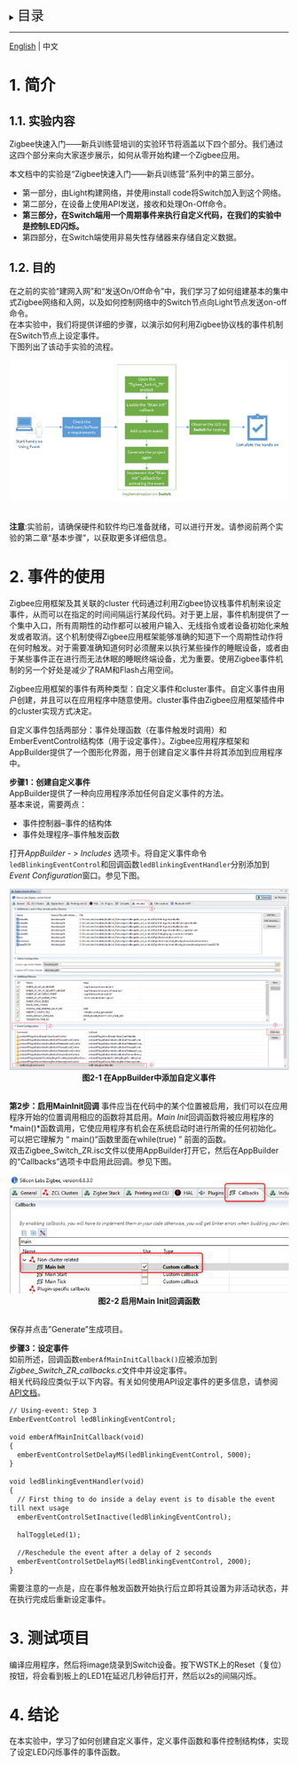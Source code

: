 <details>
<summary><font size=5>目录</font> </summary>

- [1. 简介](#1-简介)
    - [1.1. 实验内容](#11-实验内容)
    - [1.2. 目的](#12-目的)
- [2. 事件的使用](#2-事件的使用)
- [3. 测试项目](#3-测试项目)
- [4. 结论](#4-结论)

</details>

***
[English](Zigbee-Hands-on-Using-Event.md) | 中文

# 1. 简介

## 1.1. 实验内容
Zigbee快速入门——新兵训练营培训的实验环节将涵盖以下四个部分。我们通过这四个部分来向大家逐步展示，如何从零开始构建一个Zigbee应用。

本文档中的实验是“Zigbee快速入门——新兵训练营”系列中的第三部分。 
-   第一部分，由Light构建网络，并使用install code将Switch加入到这个网络。
-   第二部分，在设备上使用API发送，接收和处理On-Off命令。
-   **第三部分，在Switch端用一个周期事件来执行自定义代码，在我们的实验中是控制LED闪烁。**
-   第四部分，在Switch端使用非易失性存储器来存储自定义数据。 

## 1.2. 目的
在之前的实验“建网入网”和“发送On/Off命令”中，我们学习了如何组建基本的集中式Zigbee网络和入网，以及如何控制网络中的Switch节点向Light节点发送on-off命令。   
在本实验中，我们将提供详细的步骤，以演示如何利用Zigbee协议栈的事件机制在Switch节点上设定事件。  
下图列出了该动手实验的流程。  

<div align="center">
  <img src="files/ZB-Zigbee-Hands-on-Using-Event/using_event_working_flow.png">  
</div>  
</br>  

**注意**:实验前，请确保硬件和软件均已准备就绪，可以进行开发。请参阅前两个实验的第二章“基本步骤”，以获取更多详细信息。

# 2. 事件的使用
Zigbee应用框架及其关联的cluster 代码通过利用Zigbee协议栈事件机制来设定事件，从而可以在指定的时间间隔运行某段代码。对于更上层，事件机制提供了一个集中入口，所有周期性的动作都可以被用户输入、无线指令或者设备初始化来触发或者取消。这个机制使得Zigbee应用框架能够准确的知道下一个周期性动作将在何时触发。对于需要准确知道何时必须醒来以执行某些操作的睡眠设备，或者由于某些事件正在进行而无法休眠的睡眠终端设备，尤为重要。使用Zigbee事件机制的另一个好处是减少了RAM和Flash占用空间。

Zigbee应用框架的事件有两种类型：自定义事件和cluster事件。自定义事件由用户创建，并且可以在应用程序中随意使用。cluster事件由Zigbee应用框架插件中的cluster实现方式决定。

自定义事件包括两部分：事件处理函数（在事件触发时调用）和EmberEventControl结构体（用于设定事件）。Zigbee应用程序框架和AppBuilder提供了一个图形化界面，用于创建自定义事件并将其添加到应用程序中。

**步骤1：创建自定义事件**  
AppBuilder提供了一种向应用程序添加任何自定义事件的方法。  
基本来说，需要两点： 
-   事件控制器–事件的结构体 
-   事件处理程序–事件触发函数  

打开*AppBuilder* - > *Includes* 选项卡。将自定义事件命令```ledBlinkingEventControl```和回调函数```ledBlinkingEventHandler```分别添加到 *Event Configuration*窗口。参见下图。
<div align="center">
  <img src="files/ZB-Zigbee-Hands-on-Using-Event/custom_event_adding_in_AppBuilder.png">  
</div>  
<div align="center">
  <b>图2-1 在AppBuilder中添加自定义事件</b>
</div>  
</br>  

**第2步：启用MainInit回调** 
事件应当在代码中的某个位置被启用，我们可以在应用程序开始的位置调用相应的函数将其启用。*Main Init*回调函数将被应用程序的*main()*函数调用，它使应用程序有机会在系统启动时进行所需的任何初始化。可以把它理解为 “ main()”函数里面在while(true) ” 前面的函数。   
双击Zigbee_Switch_ZR.isc文件以使用AppBuilder打开它，然后在AppBuilder的“Callbacks”选项卡中启用此回调。参见下图。

<div align="center">
  <img src="files/ZB-Zigbee-Hands-on-Using-Event/main_init_enabling.png">  
</div>  
<div align="center">
  <b>图2-2 启用Main Init回调函数</b>
</div>  
</br>  

保存并点击”Generate”生成项目。

**步骤3：设定事件**  
如前所述，回调函数```emberAfMainInitCallback()```应被添加到*Zigbee_Switch_ZR_callbacks.c*文件中并设定事件。  
相关代码段应类似于以下内容。有关如何使用API设定事件的更多信息，请参阅[API文档](https://docs.silabs.com/zigbee/latest/em35x/group-event)。

```
// Using-event: Step 3
EmberEventControl ledBlinkingEventControl;

void emberAfMainInitCallback(void)
{
  emberEventControlSetDelayMS(ledBlinkingEventControl, 5000);
}

void ledBlinkingEventHandler(void)
{
  // First thing to do inside a delay event is to disable the event till next usage
  emberEventControlSetInactive(ledBlinkingEventControl);

  halToggleLed(1);

  //Reschedule the event after a delay of 2 seconds
  emberEventControlSetDelayMS(ledBlinkingEventControl, 2000);
}
```

需要注意的一点是，应在事件触发函数开始执行后立即将其设置为非活动状态，并在执行完成后重新设定事件。

# 3. 测试项目
编译应用程序，然后将image烧录到Switch设备。按下WSTK上的Reset（复位）按钮，将会看到板上的LED1在延迟几秒钟后打开，然后以2s的间隔闪烁。

# 4. 结论
在本实验中，学习了如何创建自定义事件，定义事件函数和事件控制结构体，实现了设定LED闪烁事件的事件函数。
